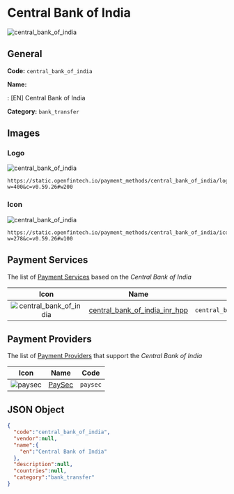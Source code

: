 
# Central Bank of India 
![central_bank_of_india](https://static.openfintech.io/payment_methods/central_bank_of_india/logo.png?w=400&c=v0.59.26#w200)  

## General 
**Code:** `central_bank_of_india` 
 
**Name:** 
 
:	[EN] Central Bank of India 
 
**Category:** `bank_transfer` 
 

## Images 

### Logo 
![central_bank_of_india](https://static.openfintech.io/payment_methods/central_bank_of_india/logo.png?w=400&c=v0.59.26#w200)  

```
https://static.openfintech.io/payment_methods/central_bank_of_india/logo.png?w=400&c=v0.59.26#w200
```  

### Icon 
![central_bank_of_india](https://static.openfintech.io/payment_methods/central_bank_of_india/icon.png?w=278&c=v0.59.26#w100)  

```
https://static.openfintech.io/payment_methods/central_bank_of_india/icon.png?w=278&c=v0.59.26#w100
```  

## Payment Services 
 
The list of [Payment Services](#) based on the _Central Bank of India_ 

|Icon|Name|Code| 
|:---:|:---:|:---:| 
|![central_bank_of_india](https://static.openfintech.io/payment_methods/central_bank_of_india/icon.png?w=278&c=v0.59.26#w100) |[central_bank_of_india_inr_hpp](#)|`central_bank_of_india_inr_hpp`| 
 

## Payment Providers 
 
The list of [Payment Providers](/providers) that support the _Central Bank of India_ 

|Icon|Name|Code| 
|:---:|:---:|:---:| 
|![paysec](https://static.openfintech.io/payment_providers/paysec/icon.png?w=278&c=v0.59.26#w100) |[PaySec](/payment-providers/paysec)|`paysec`| 
 

## JSON Object 

```json
{
  "code":"central_bank_of_india",
  "vendor":null,
  "name":{
    "en":"Central Bank of India"
  },
  "description":null,
  "countries":null,
  "category":"bank_transfer"
}
```  
